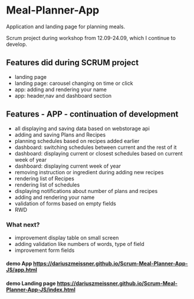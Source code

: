 # Meal-Planner-App
Application and landing page for planning meals.

Scrum project during workshop from 12.09-24.09, which I continue to develop.

## Features did during SCRUM project
- landing page
- landing page: carousel changing on time or click
- app: adding and rendering your name
- app: header,nav and dashboard section 

## Features - APP - continuation of development
- all displaying and saving data based on webstorage api
- adding and saving Plans and Recipes
- planning schedules based on recipes added earlier
- dashboard: switching schedules between current and the rest of it
- dashboard: displaying current or closest schedules based on current week of year
- dashboard: displaying current week of year
- removing instruction or ingredient during adding new recipes
- rendering list of Recipes
- rendering list of schedules
- displaying notifications about number of plans and recipes
- adding and rendering your name
- validation of forms based on empty fields
- RWD 


### What next?
- improvement display table on small screen
- adding validation like numbers of words, type of field
- improvement form fields

#### demo App https://dariuszmeissner.github.io/Scrum-Meal-Planner-App-JS/app.html
#### demo Landing page https://dariuszmeissner.github.io/Scrum-Meal-Planner-App-JS/index.html




